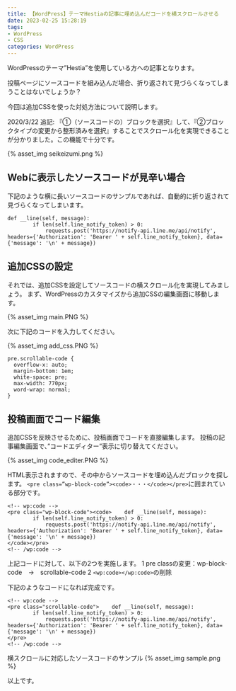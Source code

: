 ```yaml
---
title: 【WordPress】テーマHestiaの記事に埋め込んだコードを横スクロールさせる
date: 2023-02-25 15:28:19
tags:
- WordPress
- CSS
categories: WordPress
---
```


WordPressのテーマ”Hestia”を使用している方への記事となります。

投稿ページにソースコードを組み込んだ場合、折り返されて見づらくなってしまうことはないでしょうか？

今回は追加CSSを使った対処方法について説明します。

2020/3/22 追記:
『①（ソースコードの）ブロックを選択』して、『②ブロックタイプの変更から整形済みを選択』することでスクロール化を実現できることが分かりました。この機能で十分です。

{% asset_img seikeizumi.png %}

## Webに表示したソースコードが見辛い場合

下記のような横に長いソースコードのサンプルであれば、自動的に折り返されて見づらくなってしまいます。
```
def __line(self, message):
        if len(self.line_notify_token) > 0:
            requests.post('https://notify-api.line.me/api/notify', headers={'Authorization': 'Bearer ' + self.line_notify_token}, data={'message': '\n' + message})
```

## 追加CSSの設定

それでは、追加CSSを設定してソースコードの横スクロール化を実現してみましょう。
まず、WordPressのカスタマイズから追加CSSの編集画面に移動します。

{% asset_img main.PNG %}

次に下記のコードを入力してください。

{% asset_img add_css.PNG %}

```
pre.scrollable-code {
  overflow-x: auto;
  margin-bottom: 1em;
  white-space: pre;
  max-width: 770px;
  word-wrap: normal;
}
```

## 投稿画面でコード編集

追加CSSを反映させるために、投稿画面でコードを直接編集します。
投稿の記事編集画面で、”コードエディター”表示に切り替えてください。

{% asset_img code_editer.PNG %}

HTML表示されますので、その中からソースコードを埋め込んだブロックを探します。
``<pre class=”wp-block-code”><code>・・・</code></pre>``に囲まれている部分です。

```
<!-- wp:code -->
<pre class="wp-block-code"><code>    def __line(self, message):
        if len(self.line_notify_token) > 0:
            requests.post('https://notify-api.line.me/api/notify', headers={'Authorization': 'Bearer ' + self.line_notify_token}, data={'message': '\n' + message})
</code></pre>
<!-- /wp:code -->
```

上記コードに対して、以下の2つを実施します。
1 pre classの変更：wp-block-code　→　scrollable-code
2 ``<wp:code></wp:code>``の削除

下記のようなコードになれば完成です。
```
<!-- wp:code -->
<pre class="scrollable-code">    def __line(self, message):
        if len(self.line_notify_token) > 0:
            requests.post('https://notify-api.line.me/api/notify', headers={'Authorization': 'Bearer ' + self.line_notify_token}, data={'message': '\n' + message})
</pre>
<!-- /wp:code -->
```

横スクロールに対応したソースコードのサンプル
{% asset_img sample.png %}

以上です。
